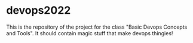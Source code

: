 # devops2022
This is the repository of the project for the class "Basic Devops Concepts and Tools". It should contain magic stuff that make devops thingies! 
